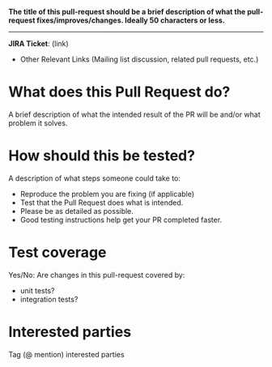 **The title of this pull-request should be a brief description of what the pull-request fixes/improves/changes. Ideally 50 characters or less.**

---

**JIRA Ticket**: (link)

- Other Relevant Links (Mailing list discussion, related pull requests, etc.)

# What does this Pull Request do?

A brief description of what the intended result of the PR will be and/or what problem it solves.

# How should this be tested?

A description of what steps someone could take to:

- Reproduce the problem you are fixing (if applicable)
- Test that the Pull Request does what is intended.
- Please be as detailed as possible.
- Good testing instructions help get your PR completed faster.

# Test coverage

Yes/No: Are changes in this pull-request covered by:

- unit tests?
- integration tests?

# Interested parties

Tag (@ mention) interested parties
